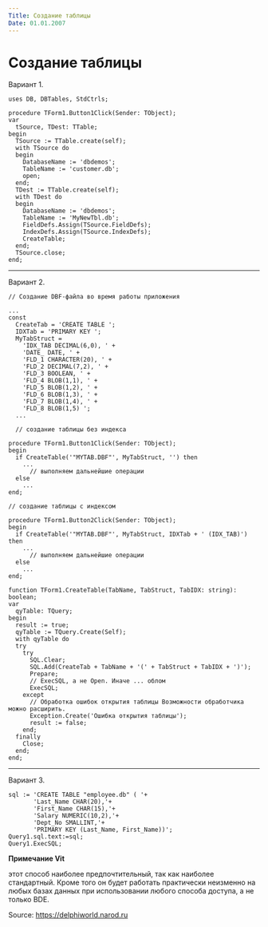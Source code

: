 ```yaml
---
Title: Создание таблицы
Date: 01.01.2007
---
```



Создание таблицы
================

Вариант 1.

    uses DB, DBTables, StdCtrls;
     
    procedure TForm1.Button1Click(Sender: TObject);
    var
      tSource, TDest: TTable;
    begin
      TSource := TTable.create(self);
      with TSource do
      begin
        DatabaseName := 'dbdemos';
        TableName := 'customer.db';
        open;
      end;
      TDest := TTable.create(self);
      with TDest do
      begin
        DatabaseName := 'dbdemos';
        TableName := 'MyNewTbl.db';
        FieldDefs.Assign(TSource.FieldDefs);
        IndexDefs.Assign(TSource.IndexDefs);
        CreateTable;
      end;
      TSource.close;
    end;

------------------------------------------------------------------------

Вариант 2.

    // Создание DBF-файла во время работы приложения
     
    ...
    const
      CreateTab = 'CREATE TABLE ';
      IDXTab = 'PRIMARY KEY ';
      MyTabStruct =
        'IDX_TAB DECIMAL(6,0), ' +
        'DATE_ DATE, ' +
        'FLD_1 CHARACTER(20), ' +
        'FLD_2 DECIMAL(7,2), ' +
        'FLD_3 BOOLEAN, ' +
        'FLD_4 BLOB(1,1), ' +
        'FLD_5 BLOB(1,2), ' +
        'FLD_6 BLOB(1,3), ' +
        'FLD_7 BLOB(1,4), ' +
        'FLD_8 BLOB(1,5) ';
      ...
     
      // создание таблицы без индекса
     
    procedure TForm1.Button1Click(Sender: TObject);
    begin
      if CreateTable('"MYTAB.DBF"', MyTabStruct, '') then
        ...
          // выполняем дальнейшие операции
      else
        ...
    end;
     
    // создание таблицы с индексом
     
    procedure TForm1.Button2Click(Sender: TObject);
    begin
      if CreateTable('"MYTAB.DBF"', MyTabStruct, IDXTab + ' (IDX_TAB)') then
        ...
          // выполняем дальнейшие операции
      else
        ...
    end;
     
    function TForm1.CreateTable(TabName, TabStruct, TabIDX: string): boolean;
    var
      qyTable: TQuery;
    begin
      result := true;
      qyTable := TQuery.Create(Self);
      with qyTable do
      try
        try
          SQL.Clear;
          SQL.Add(CreateTab + TabName + '(' + TabStruct + TabIDX + ')');
          Prepare;
          // ExecSQL, а не Open. Иначе ... облом
          ExecSQL;
        except
          // Обработка ошибок открытия таблицы Возможности обработчика можно расширить.
          Exception.Create('Ошибка открытия таблицы');
          result := false;
        end;
      finally
        Close;
      end;
    end;

------------------------------------------------------------------------

Вариант 3.

    sql := 'CREATE TABLE "employee.db" ( '+
           'Last_Name CHAR(20),'+
           'First_Name CHAR(15),'+ 
           'Salary NUMERIC(10,2),'+
           'Dept_No SMALLINT,'+ 
           'PRIMARY KEY (Last_Name, First_Name))';
    Query1.sql.text:=sql;
    Query1.ExecSQL;

**Примечание Vit**

этот способ наиболее предпочтительный, так как наиболее стандартный.
Кроме того он будет работать практически неизменно на любых базах данных
при использовании любого способа доступа, а не только BDE.

Source: <https://delphiworld.narod.ru>
